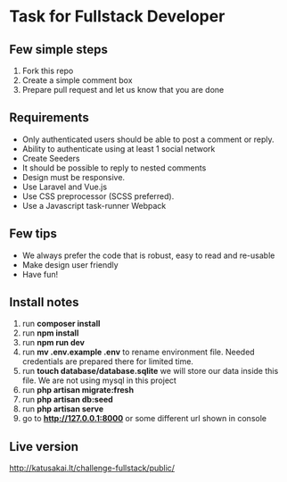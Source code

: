 # Task for Fullstack Developer

## Few simple steps

1. Fork this repo
2. Create a simple comment box
3. Prepare pull request and let us know that you are done

## Requirements
- Only authenticated users should be able to post a comment or reply.
- Ability to authenticate using at least 1 social network
- Create Seeders
- It should be possible to reply to nested comments
- Design must be responsive.
- Use Laravel and Vue.js
- Use CSS preprocessor (SCSS preferred).
- Use a Javascript task-runner Webpack

## Few tips
- We always prefer the code that is robust, easy to read and re-usable
- Make design user friendly
- Have fun!

## Install notes
1. run **composer install**
2. run **npm install**
3. run **npm run dev**
4. run **mv .env.example .env** to rename environment file. Needed credentials are prepared there for limited time.
5. run **touch database/database.sqlite** we will store our data inside this file. We are not using mysql in this project
6. run **php artisan migrate:fresh**
7. run **php artisan db:seed**
8. run **php artisan serve**
9. go to **http://127.0.0.1:8000** or some different url shown in console

## Live version

http://katusakai.lt/challenge-fullstack/public/